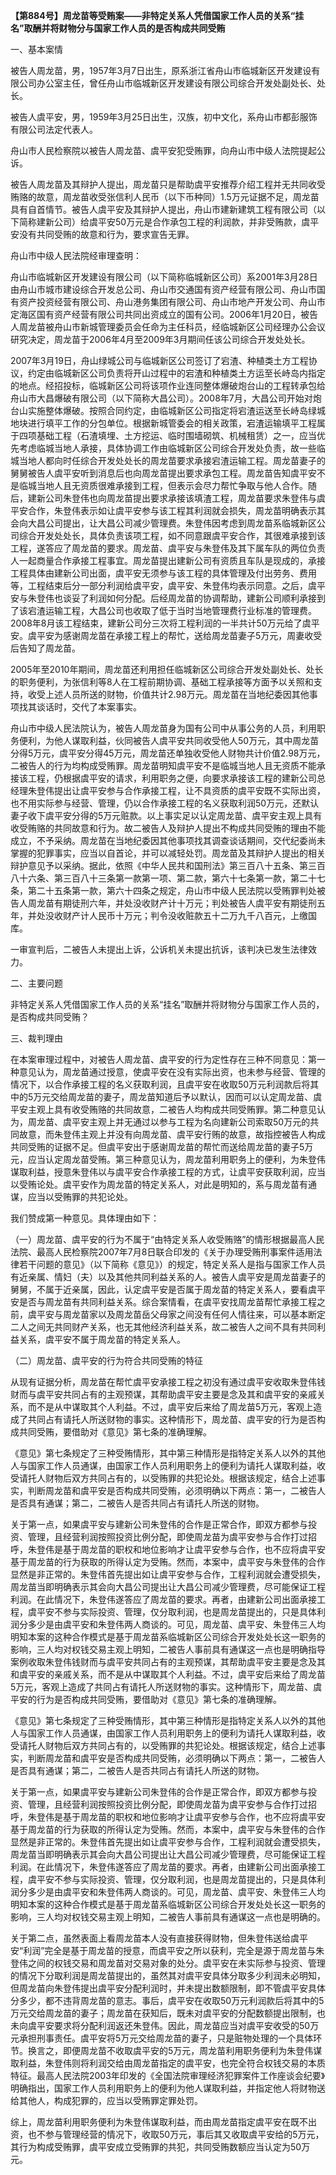 **【第884号】周龙苗等受贿案——非特定关系人凭借国家工作人员的关系“挂名”取酬并将财物分与国家工作人员的是否构成共同受贿**

一、基本案情

被告人周龙苗，男，1957年3月7日出生，原系浙江省舟山市临城新区开发建设有限公司办公室主任，曾任舟山市临城新区开发建设有限公司综合开发处副处长、处长。

被告人虞平安，男，1959年3月25日出生，汉族，初中文化，系舟山市都彭服饰有限公司法定代表人。

舟山市人民检察院以被告人周龙苗、虞平安犯受贿罪，向舟山市中级人法院提起公诉。

被告人周龙苗及其辩护人提出，周龙苗只是帮助虞平安推荐介绍工程并无共同收受贿赂的故意，周龙苗收受张信利人民币（以下币种同）1.5万元证据不足，周龙苗具有自首情节。被告人虞平安及其辩护人提出，舟山市建新建筑工程有限公司（以下简称建新公司）给虞平安50万元是合作承包工程的利润款，并非受贿款，虞平安没有共同受贿的故意和行为，要求宣告无罪。

舟山市中级人民法院经审理查明：

舟山市临城新区开发建设有限公司（以下简称临城新区公司）系2001年3月28日由舟山市城市建设综合开发总公司、舟山市交通国有资产经营有限公司、舟山市国有资产投资经营有限公司、舟山港务集团有限公司、舟山市地产开发公司、舟山市定海区国有资产经营有限公司共同出资成立的国有公司。2006年1月20日，被告人周龙苗被舟山市新城管理委员会任命为主任科员，经临城新区公司经理办公会议研究决定，周龙苗于2006年4月至2009年3月期间任该公司综合开发处处长。

2007年3月19日，舟山绿城公司与临城新区公司签订了宕渣、种植类土方工程协议，约定由临城新区公司负责将开山过程中的宕渣和种植类土方运至长峙岛内指定的地点。经招投标，临城新区公司将该项作业连同整体爆破炮台山的工程转承包给舟山市大昌爆破有限公司（以下简称大昌公司）。2008年7月，大昌公司开始对炮台山实施整体爆破。按照合同约定，由临城新区公司指定将宕渣运送至长峙岛绿城地块进行填平工作的分包单位。根据新城管委会的相关政策，宕渣运输填平工程属于四项基础工程（石渣填埋、土方挖运、临时围墙砌筑、机械租赁）之一，应当优先考虑临城当地人承接，具体协调工作由临城新区公司综合开发处负责，故一些临城当地人都向时任综合开发处处长的周龙苗要求承接宕渣运输工程。周龙苗妻子的舅舅被告人虞平安听到消息后也向周龙苗提出要求承包工程。周龙苗告知虞平安不是临城当地人且无资质很难承接到工程，但表示会尽力帮忙争取与他人合作。随后，建新公司朱登伟也向周龙苗提出要求承接该填渣工程，周龙苗要求朱登伟与虞平安合作，朱登伟表示如让虞平安参与该工程其利润就会损失，周龙苗明确表示其会向大昌公司提出，让大昌公司减少管理费。朱登伟因考虑到周龙苗系临城新区公司综合开发处处长，具体负责该项工程，如不同意跟虞平安合作，其很难承接到该工程，遂答应了周龙苗的要求。周龙苗、虞平安与朱登伟及其下属车队的两位负责人一起商量合作承接工程事宜。周龙苗提出建新公司有资质且车队是现成的，承接工程具体由建新公司出面，虞平安无须参与该工程的具体管理及付出劳务、费用等，工程结束后分一部分利润给虞平安，虞平安、朱登伟均表示同意。之后，虞平安与朱登伟也谈妥了利润如何分配。后经周龙苗的协调帮助，建新公司顺利承接到了该宕渣运输工程，大昌公司也收取了低于当时当地管理费行业标准的管理费。2008年8月该工程结束，建新公司分三次将工程利润的一半共计50万元给了虞平安。虞平安为感谢周龙苗在承接工程上的帮忙，送给周龙苗妻子5万元，周妻收受后告知了周龙苗。

2005年至2010年期间，周龙苗还利用担任临城新区公司综合开发处副处长、处长的职务便利，为张信利等8人在工程前期协调、基础工程承接等方面予以关照和支持，收受上述人员所送的财物，价值共计2.98万元。周龙苗在当地纪委因其他事项找其谈话时，交代了本案事实。

舟山市中级人民法院认为，被告人周龙苗身为国有公司中从事公务的人员，利用职务便利，为他人谋取利益，伙同被告人虞平安共同收受他人50万元，其中周龙苗分得5万元，虞平安分得45万元，周龙苗还单独收受他人财物共计价值2.98万元，二被告人的行为均构成受贿罪。周龙苗明知虞平安不是临城当地人且无资质不能承接该工程，仍根据虞平安的请求，利用职务之便，向要求承接该工程的建新公司总经理朱登伟提出让虞平安参与合作承接工程，让不具资质的虞平安既不实际出资，也不用实际参与经营、管理，仍以合作承接工程的名义获取利润50万元，还默认妻子收下虞平安分得的5万元赃款。以上事实足以认定周龙苗、虞平安主观上具有收受贿赂的共同故意和行为。故二被告人及辩护人提出不构成共同受贿的理由不能成立，不予采纳。周龙苗在当地纪委因其他事项找其调查谈话期间，交代纪委尚未掌握的犯罪事实，应当以自首论，并可以减轻处罚。周龙苗及其辩护人提出的相关辩护意见予以采纳。据此，依照《中华人民共和国刑法》第三百八十五条、第三百八十六条、第三百八十三条第一款第一项、第二款，第六十七条第一款，第二十七条，第二十五条第一款，第六十四条之规定，舟山市中级人民法院以受贿罪判处被告人周龙苗有期徒刑六年，并处没收财产计十万元；判处被告人虞平安有期徒刑五年，并处没收财产计人民币十万元；判令没收赃款五十二万九千八百元，上缴国库。

一审宣判后，二被告人未提出上诉，公诉机关未提出抗诉，该判决已发生法律效力。

二、主要问题

非特定关系人凭借国家工作人员的关系“挂名”取酬并将财物分与国家工作人员的，是否构成共同受贿？

三、裁判理由

在本案审理过程中，对被告人周龙苗、虞平安的行为定性存在三种不同意见：第一种意见认为，周龙苗通过授意，使虞平安在没有实际出资，也未参与经营、管理的情况下，以合作承接工程的名义获取利润，且虞平安在收取50万元利润款后将其中的5万元交给周龙苗的妻子，周龙苗知道后予以默认，因而可以认定周龙苗、虞平安主观上具有收受贿赂的共同故意，二被告人均构成共同受贿罪。第二种意见认为，周龙苗、虞平安主观上并无通过以参与工程为名向建新公司索取50万元的共同故意，而朱登伟主观上并没有向周龙苗、虞平安行贿的故意，故指控被告人构成共同受贿的证据不足。但虞平安出于感谢周龙苗的帮忙而送给周龙苗的妻子5万元，应当认定周龙苗受贿。第三种意见认为，周龙苗利用职务上的便利，为朱登伟谋取利益，授意朱登伟以与虞平安合作承接工程的方式，让虞平安获取利润，应当以受贿论处。虞平安作为周龙苗的特定关系人，对此是明知的，系与周龙苗有通谋，应当以受贿罪的共犯论处。

我们赞成第一种意见。具体理由如下：

（一）周龙苗、虞平安的行为不属于“由特定关系人收受贿赂”的情形根据最高人民法院、最高人民检察院2007年7月8日联合印发的《关于办理受贿刑事案件适用法律若干问题的意见》（以下简称《意见》）的规定，特定关系人是指与国家工作人员有近亲属、情妇（夫）以及其他共同利益关系的人。被告人虞平安是周龙苗妻子的舅舅，不属于近亲属，因此，认定虞平安是否属于周龙苗的特定关系人，要看虞平安是否与周龙苗有共同利益关系。综合案情看，在虞平安找周龙苗帮忙承接工程之前，虞平安与周龙苗家以及周龙苗岳父母家之间没有任何人情往来，可以基本断定二人之间无共同财产关系，也无其他经济利益关系，故二被告人之间不具有共同利益关系，虞平安不属于周龙苗的特定关系人。

（二）周龙苗、虞平安的行为符合共同受贿的特征

从现有证据分析，周龙苗在帮忙虞平安承接工程之初没有通过虞平安收取朱登伟钱财而与虞平安共同占有的主观预谋，其帮助虞平安主要是念及其和虞平安的亲戚关系，而不是从中谋取其个人利益。不过，虞平安后来给了周龙苗5万元，客观上造成了共同占有请托人所送财物的事实。这种情形下，周龙苗、虞平安的行为是否构成共同受贿，要借助对《意见》第七条的准确理解。

《意见》第七条规定了三种受贿情形，其中第三种情形是指特定关系人以外的其他人与国家工作人员通谋，由国家工作人员利用职务上的便利为请托人谋取利益，收受请托人财物后双方共同占有的，以受贿罪的共犯论处。根据该规定，结合上述事实，判断周龙苗和虞平安是否构成共同受贿，必须明确以下两点：第一，二被告人是否具有通谋；第二，二被告人是否共同占有请托人所送的财物。

关于第一点，如果虞平安与建新公司朱登伟的合作是正常合作，即双方都参与投资、管理，且经营利润按照投资比例分配，即使周龙苗为虞平安参与合作打过招呼，朱登伟是基于周龙苗的职权和地位影响才让虞平安参与合作，也不应将虞平安基于周龙苗的行为获取的所得认定为受贿。然而，本案中，虞平安与朱登伟的合作显然是非正常的。朱登伟首先提出如让虞平安参与合作，工程利润就会遭受损失，周龙苗当即明确表示其会向大昌公司提出让大昌公司减少管理费，尽可能保证工程利润。在此情况下，朱登伟遂答应了周龙苗的要求。再者，由建新公司出面承接工程，虞平安不参与实际投资、管理，仅分取利润，也是周龙苗提出的，只是具体利润分多少是由虞平安和朱登伟两人商谈的。可见，周龙苗、虞平安、朱登伟三人均明知本案的这种合作模式是基于周龙苗系临城新区公司综合开发处处长这一职务的影响，三人均对权钱交易主观上明知，二被告人事前具有通谋这一点也是明确指导案例收取朱登伟钱财而与虞平安共同占有的主观预谋，其帮助虞平安主要是念及其和虞平安的亲戚关系，而不是从中谋取其个人利益。不过，虞平安后来给了周龙苗5万元，客观上造成了共同占有请托人所送财物的事实。这种情形下，周龙苗、虞平安的行为是否构成共同受贿，要借助对《意见》第七条的准确理解。

《意见》第七条规定了三种受贿情形，其中第三种情形是指特定关系人以外的其他人与国家工作人员通谋，由国家工作人员利用职务上的便利为请托人谋取利益，收受请托人财物后双方共同占有的，以受贿罪的共犯论处。根据该规定，结合上述事实，判断周龙苗和虞平安是否构成共同受贿，必须明确以下两点：第一，二被告人是否具有通谋；第二，二被告人是否共同占有请托人所送的财物。

关于第一点，如果虞平安与建新公司朱登伟的合作是正常合作，即双方都参与投资、管理，且经营利润按照投资比例分配，即使周龙苗为虞平安参与合作打过招呼，朱登伟是基于周龙苗的职权和地位影响才让虞平安参与合作，也不应将虞平安基于周龙苗的行为获取的所得认定为受贿。然而，本案中，虞平安与朱登伟的合作显然是非正常的。朱登伟首先提出如让虞平安参与合作，工程利润就会遭受损失，周龙苗当即明确表示其会向大昌公司提出让大昌公司减少管理费，尽可能保证工程利润。在此情况下，朱登伟遂答应了周龙苗的要求。再者，由建新公司出面承接工程，虞平安不参与实际投资、管理，仅分取利润，也是周龙苗提出的，只是具体利润分多少是由虞平安和朱登伟两人商谈的。可见，周龙苗、虞平安、朱登伟三人均明知本案的这种合作模式是基于周龙苗系临城新区公司综合开发处处长这一职务的影响，三人均对权钱交易主观上明知，二被告人事前具有通谋这一点也是明确的。

关于第二点，虽然表面上看周龙苗本人没有直接获得财物，但朱登伟送给虞平安“利润”完全是基于周龙苗的授意，而虞平安之所以获利，完全是源于周龙苗与朱登伟之间的权钱交易和周龙苗对交易对象的处分。虞平安在未实际参与投资、管理的情况下分取利润是周龙苗提出的，虽然其对虞平安具体分取多少利润未必明知，但周龙苗向朱登伟提出虞平安分配利润时，并未提出数额限制，即不管虞平安具体分多少，都不违背周龙苗的意志。事后，虞平安在收取50万元利润款后将其中的5万元交给周龙苗的妻子；周龙苗在获知后，既未对虞平安的分配数额提出限制，也未向虞平安要求将分配利润返还朱登伟。因此，周龙苗应当对虞平安收受的50万元承担刑事责任。虞平安将5万元交给周龙苗的妻子，只是赃物处理的一个具体环节。换言之，即便周龙苗不收取虞平安的5万元，周龙苗利用职务便利为朱登伟谋取利益，朱登伟则将利润交给由周龙苗指定的虞平安，也完全符合权钱交易的本质特征。最高人民法院2003年印发的《全国法院审理经济犯罪案件工作座谈会纪要》明确指出，国家工作人员利用职务上的便利为他人谋取利益，并指定他人将财物送给其他人，构成犯罪的，应当以受贿罪定罪处罚。

综上，周龙苗利用职务便利为朱登伟谋取利益，而由周龙苗指定虞平安在既不出资，也不参与管理经营的情况下，收取50万元，事后其又收取虞平安给的5万元，其行为构成受贿罪，虞平安成立受贿罪的共犯，共同受贿数额应当认定为50万元。